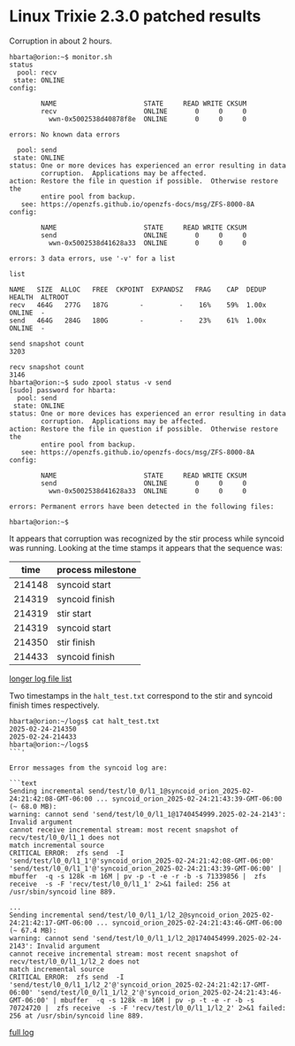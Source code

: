 # Linux Trixie 2.3.0 patched results

Corruption in about 2 hours.

```text
hbarta@orion:~$ monitor.sh 
status
  pool: recv
 state: ONLINE
config:

        NAME                      STATE     READ WRITE CKSUM
        recv                      ONLINE       0     0     0
          wwn-0x5002538d40878f8e  ONLINE       0     0     0

errors: No known data errors

  pool: send
 state: ONLINE
status: One or more devices has experienced an error resulting in data
        corruption.  Applications may be affected.
action: Restore the file in question if possible.  Otherwise restore the
        entire pool from backup.
   see: https://openzfs.github.io/openzfs-docs/msg/ZFS-8000-8A
config:

        NAME                      STATE     READ WRITE CKSUM
        send                      ONLINE       0     0     0
          wwn-0x5002538d41628a33  ONLINE       0     0     0

errors: 3 data errors, use '-v' for a list

list

NAME   SIZE  ALLOC   FREE  CKPOINT  EXPANDSZ   FRAG    CAP  DEDUP    HEALTH  ALTROOT
recv   464G   277G   187G        -         -    16%    59%  1.00x    ONLINE  -
send   464G   284G   180G        -         -    23%    61%  1.00x    ONLINE  -

send snapshot count
3203

recv snapshot count
3146
hbarta@orion:~$ sudo zpool status -v send
[sudo] password for hbarta: 
  pool: send
 state: ONLINE
status: One or more devices has experienced an error resulting in data
        corruption.  Applications may be affected.
action: Restore the file in question if possible.  Otherwise restore the
        entire pool from backup.
   see: https://openzfs.github.io/openzfs-docs/msg/ZFS-8000-8A
config:

        NAME                      STATE     READ WRITE CKSUM
        send                      ONLINE       0     0     0
          wwn-0x5002538d41628a33  ONLINE       0     0     0

errors: Permanent errors have been detected in the following files:

hbarta@orion:~$ 
```

It appears that corruption was recognized by the stir process while syncoid was running. Looking at the time stamps it appears that the sequence was:

|time|process milestone|
|---|---|
|214148|syncoid start|
|214319|syncoid finish|
|214319|stir start|
|214319|syncoid start|
|214350|stir finish|
|214433|syncoid finish|

[longer log file list](./data.md#2025-02-24-last-several-log-files-before-termination)

Two timestamps in the `halt_test.txt` correspond to the stir and syncoid finish times respectively.

```text
hbarta@orion:~/logs$ cat halt_test.txt 
2025-02-24-214350
2025-02-24-214433
hbarta@orion:~/logs$ 
```'

Error messages from the syncoid log are:

```text
Sending incremental send/test/l0_0/l1_1@syncoid_orion_2025-02-24:21:42:08-GMT-06:00 ... syncoid_orion_2025-02-24:21:43:39-GMT-06:00 (~ 68.0 MB):
warning: cannot send 'send/test/l0_0/l1_1@1740454999.2025-02-24-2143': Invalid argument
cannot receive incremental stream: most recent snapshot of recv/test/l0_0/l1_1 does not
match incremental source
CRITICAL ERROR:  zfs send  -I 'send/test/l0_0/l1_1'@'syncoid_orion_2025-02-24:21:42:08-GMT-06:00' 'send/test/l0_0/l1_1'@'syncoid_orion_2025-02-24:21:43:39-GMT-06:00' | mbuffer  -q -s 128k -m 16M | pv -p -t -e -r -b -s 71339856 |  zfs receive  -s -F 'recv/test/l0_0/l1_1' 2>&1 failed: 256 at /usr/sbin/syncoid line 889.

...
Sending incremental send/test/l0_0/l1_1/l2_2@syncoid_orion_2025-02-24:21:42:17-GMT-06:00 ... syncoid_orion_2025-02-24:21:43:46-GMT-06:00 (~ 67.4 MB):
warning: cannot send 'send/test/l0_0/l1_1/l2_2@1740454999.2025-02-24-2143': Invalid argument
cannot receive incremental stream: most recent snapshot of recv/test/l0_0/l1_1/l2_2 does not
match incremental source
CRITICAL ERROR:  zfs send  -I 'send/test/l0_0/l1_1/l2_2'@'syncoid_orion_2025-02-24:21:42:17-GMT-06:00' 'send/test/l0_0/l1_1/l2_2'@'syncoid_orion_2025-02-24:21:43:46-GMT-06:00' | mbuffer  -q -s 128k -m 16M | pv -p -t -e -r -b -s 70724720 |  zfs receive  -s -F 'recv/test/l0_0/l1_1/l2_2' 2>&1 failed: 256 at /usr/sbin/syncoid line 889.
```

[full log](./data.md#2025-02-24-syncoid-with-errors-reported)

